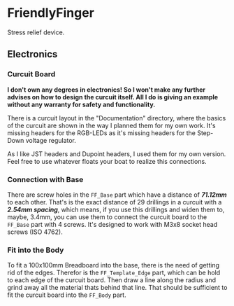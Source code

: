 # FriendlyFinger

Stress relief device.



## Electronics ##

### Curcuit Board ###

<strong>
  I don't own any degrees in electronics!
  So I won't make any further advises on how to design the curcuit itself.
  All I do is giving an example without any warranty for safety and functionality.
</strong><br>

  There is a curcuit layout in the "Documentation" directory, where the basics of the curcuit are shown in the way I planned them for my own work. It's missing headers for the RGB-LEDs as it's missing headers for the Step-Down voltage regulator.
  
  As I like JST headers and Dupoint headers, I used them for my own version.
Feel free to use whatever floats your boat to realize this connections.


### Connection with Base ###

There are screw holes in the ```FF_Base``` part which have a distance of ***71.12mm*** to each other. That's is the exact distance of 29 drillings in a curcuit with a ***2.54mm spacing***, which means, if you use this drillings and widen them to, maybe, 3.4mm, you can use them to connect the curcuit board to the ```FF_Base``` part with 4 screws.
It's designed to work with M3x8 socket head screws (ISO 4762).


### Fit into the Body ###

To fit a 100x100mm Breadboard into the base, there is the need of getting rid of the edges.
Therefor is the ```FF_Template_Edge``` part, which can be hold to each edge of the curcuit board. Then draw a line along the radius and grind away all the material thats behind that line.
That should be sufficient to fit the curcuit board into the ```FF_Body``` part.
